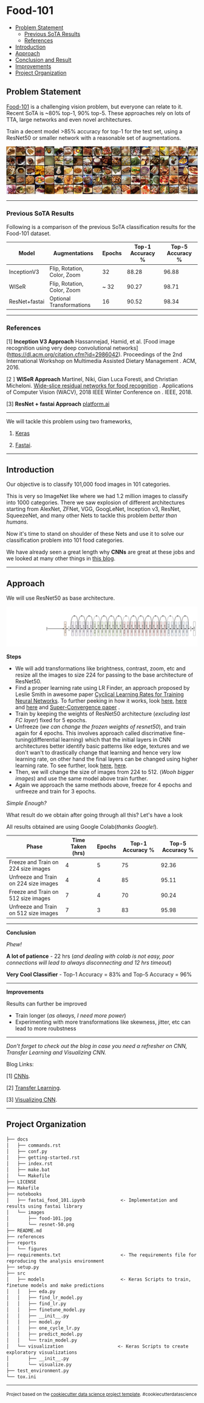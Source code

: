Food-101
==============================

- [Problem Statement](#problem-statement)
  - [Previous SoTA Results](#previous-sota-results)
  - [References](#references)
- [Introduction](#introduction)
- [Approach](#approach)
- [Conclusion and Result](#conclusion-and-result)
- [Improvements](#improvements)
- [Project Organization](#project-organization)


## Problem Statement

[Food-101](https://www.vision.ee.ethz.ch/datasets_extra/food-101/) is a challenging vision problem, but everyone can relate to it. Recent SoTA is ~80% top-1, 90% top-5.  These approaches rely on lots of TTA, large networks and  even novel architectures.

Train a decent model >85% accuracy for top-1 for the test set, using a ResNet50 or smaller network with a reasonable set of augmentations. 

![sample image from dataset](notebooks/images/food-101.jpg "Food-101 sample images")


---

### Previous SoTA Results

Following is a comparison of the previous SoTA classification results for the Food-101 dataset.

| Model                    |  Augmentations           |  Epochs  |  Top-1 Accuracy  % |  Top-5 Accuracy %  |
| ------------------------|----------------------------------| --------------|------------------------------|------------------------------ |
| InceptionV3      | Flip, Rotation, Color, Zoom | 32   |                 88.28           |            96.88                 |
|WISeR                    | Flip, Rotation, Color, Zoom |  ~ 32   |               90.27    |           98.71                   |
| ResNet+fastai   | Optional Transformations |  16   |                 90.52           |            98.34                 |


---

### References

[1] **Inception V3 Approach** Hassannejad, Hamid, et al. [Food image recognition using very deep convolutional networks] (https://dl.acm.org/citation.cfm?id=2986042). Proceedings of the 2nd International Workshop on Multimedia Assisted Dietary Management . ACM, 2016.

[2 ] **WISeR Approach** Martinel, Niki, Gian Luca Foresti, and Christian Micheloni. [Wide-slice residual networks for food recognition](https://arxiv.org/pdf/1612.06543.pdf) . Applications of Computer Vision (WACV), 2018 IEEE Winter Conference on . IEEE, 2018.

[3] **ResNet + fastai Approach** [platform.ai](https://platform.ai/blog/page/3/new-food-101-sota-with-fastai-and-platform-ais-fast-augmentation-search/) 



---

We will tackle this problem using two frameworks, 

1. [Keras](http://keras.io/) 

2. [Fastai](https://docs.fast.ai/).

 ---
 
 ## Introduction
 
 Our objective is to classify 101,000 food images in 101 categories.
 
This is very so ImageNet like where we had 1.2  million images to classify into 1000 categories. There we saw explosion of different architectures starting from AlexNet, ZFNet, VGG, GoogLeNet, Inception v3, ResNet, SqueezeNet, and many other Nets to tackle this problem *better than humans*.
 

Now it's time to stand on shoulder of these Nets and use it to solve our classification problem into 101 food categories.

We have already seen a great length why **CNNs** are great at these jobs and we looked at many other things in [this blog](https://dudeperf3ct.github.io/cnn/mnist/2018/10/17/Force-of-Convolutional-Neural-Networks/).

---

## Approach

We will use ResNet50 as base architecture.


![resnet50](notebooks/images/resnet-50.png "ResNet50")

**Steps**

- We will add transformations like brightness, contrast, zoom, etc and resize all the images to size 224 for passing to the base architecture of ResNet50.
- Find a proper learning rate using LR Finder, an approach proposed by Leslie Smith in awesome paper [Cyclical Learning Rates for Training Neural Networks](https://arxiv.org/abs/1506.01186). To further peeking in how it works, look [here](https://sgugger.github.io/the-1cycle-policy.html), [here](http://teleported.in/posts/cyclic-learning-rate/) and [here](https://www.jeremyjordan.me/nn-learning-rate/) and [Super-Convergence paper](https://arxiv.org/abs/1708.07120) .
- Train by keeping the weights of ResNet50 architecture (*excluding last FC layer*) fixed for 5 epochs.
- Unfreeze (*we can change the frozen weights of resnet50*), and train again for 4 epochs. This involves approach called discrimative fine-tuning(differential learning) which that the initial layers in CNN architectures better identify basic patterns like edge, textures and we don't wan't to drastically change that learning and hence very low learning rate, on other hand the final layers can be changed using higher learning rate. To see further, look [here](https://towardsdatascience.com/transfer-learning-using-differential-learning-rates-638455797f00), [here](https://towardsdatascience.com/transfer-learning-using-differential-learning-rates-638455797f00).
- Then, we will change the size of images from 224 to 512. (*Wooh bigger images*) and use the same model above train further.
- Again we approach the same methods above, freeze for 4 epochs and unfreeze and train for 3 epochs.


*Simple Enough?*

What result do we obtain after going through all this? Let's have a look

All results obtained are using Google Colab(*thanks Google!*).


|  Phase                       |   Time Taken (hrs)          |  Epochs  |  Top-1 Accuracy  % |  Top-5 Accuracy %  |
| ------------------------     |----------------------------------| --------------|------------------------------|------------------------------ |
| Freeze and Train on 224 size images  |  4 | 5   |                 75           |            92.36                |
|  Unfreeze and Train on 224 size images | 4  |  4   |               85    |           95.11                   |
|  Freeze and Train on 512 size images  | 7 |  4  |                 70          |            90.24                 |
|  Unfreeze and Train on 512 size images  | 7 |  3 |                 83           |            95.98                 |

---

**Conclusion**

*Phew!* 

**A lot of patience** - 22 hrs (*and dealing with colab is not easy, poor connections will lead to always disconnecting and 12 hrs timeout*)

**Very Cool Classifier** - Top-1 Accuracy = 83% and Top-5 Accuracy = 96%

---

**Improvements**

Results can further be improved

- Train longer (*as always, I need more power*)
- Experimenting with more transformations like skewness, jitter, etc can lead to more roubstness

---

*Don't forget to check out the blog in case you need a refresher on CNN, Transfer Learning and Visualizing CNN.*

Blog Links: 

[1] [CNNs](https://dudeperf3ct.github.io/cnn/mnist/2018/10/17/Force-of-Convolutional-Neural-Networks/).

[2] [Transfer Learning](https://dudeperf3ct.github.io/transfer/learning/catsvsdogs/2018/11/20/Power-of-Transfer-Learning/).

[3] [Visualizing CNN](https://dudeperf3ct.github.io/visualize/cnn/catsvsdogs/2018/12/02/Power-of-Visualizing-Convolution-Neural-Networks/).

---

## Project Organization
    
    ├── docs
    │   ├── commands.rst
    │   ├── conf.py
    │   ├── getting-started.rst
    │   ├── index.rst
    │   ├── make.bat
    │   └── Makefile
    ├── LICENSE
    ├── Makefile
    ├── notebooks
    │   ├── fastai_food_101.ipynb             <- Implementation and results using fastai library
    │   └── images
    │       ├── food-101.jpg
    │       └── resnet-50.png
    ├── README.md
    ├── references
    ├── reports
    │   └── figures
    ├── requirements.txt                      <- The requirements file for reproducing the analysis environment
    ├── setup.py
    ├── src
    │   ├── models                            <- Keras Scripts to train, finetune models and make predictions
    │   │   ├── eda.py
    │   │   ├── find_lr_model.py
    │   │   ├── find_lr.py
    │   │   ├── finetune_model.py
    │   │   ├── __init__.py
    │   │   ├── model.py
    │   │   ├── one_cycle_lr.py
    │   │   ├── predict_model.py
    │   │   └── train_model.py
    │   └── visualization                    <- Keras Scripts to create exploratory visualizations
    │       ├── __init__.py 
    │       └── visualize.py
    ├── test_environment.py
    └── tox.ini



--------

<p><small>Project based on the <a target="_blank" href="https://drivendata.github.io/cookiecutter-data-science/">cookiecutter data science project template</a>. #cookiecutterdatascience</small></p>
